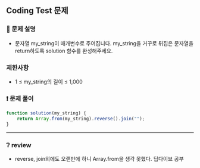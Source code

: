 ## Coding Test 문제

### 📌 문제 설명

- 문자열 my_string이 매개변수로 주어집니다. my_string을 거꾸로 뒤집은 문자열을 return하도록 solution 함수를 완성해주세요.

### 제한사항

- 1 ≤ my_string의 길이 ≤ 1,000

### ❗ 문제 풀이

```javascript
function solution(my_string) {
	return Array.from(my_string).reverse().join("");
}
```

---

### ❔ review

- reverse, join외에도 오랜만에 하니 Array.from을 생각 못했다. 딥다이브 공부
